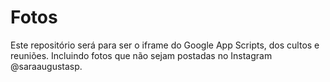 # Fotos

Este repositório será para ser o iframe do Google App Scripts, dos cultos e reuniões. Incluindo fotos que não sejam postadas no Instagram @saraaugustasp.